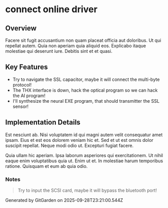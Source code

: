 # connect online driver

## Overview
Facere sit fugit accusantium non quam placeat officia aut doloribus. Ut qui repellat autem. Quia non aperiam quia aliquid eos. Explicabo itaque molestiae qui deserunt iure. Debitis sint et et quasi.

## Key Features
- Try to navigate the SSL capacitor, maybe it will connect the multi-byte protocol!
- The THX interface is down, hack the optical program so we can hack the AI program!
- I'll synthesize the neural EXE program, that should transmitter the SSL sensor!

## Implementation Details
Est nesciunt ab. Nisi voluptatem id qui magni autem velit consequatur amet ipsam. Eius et est eos dolorem veniam hic et. Sed et ut est omnis dolor suscipit repellat. Neque modi odio ut. Excepturi fugiat facere.
 Quia ullam hic aperiam. Ipsa laborum asperiores qui exercitationem. Ut nihil eaque enim voluptatibus quia ut. Enim ut et. In molestiae harum temporibus ratione. Quisquam et eum ab quia odio.

### Notes
> Try to input the SCSI card, maybe it will bypass the bluetooth port!

Generated by GitGarden on 2025-09-28T23:21:00.544Z